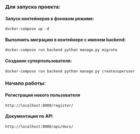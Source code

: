 ### Для запуска проекта:

#### Запуск контейнеров в фоновом режиме:
```
docker-compose up -d
```

#### Выполнить миграцию в контейнере c именем backend:
```
docker-compose run backend python manage.py migrate
```

#### Создание суперпользователя:
```
docker-compose run backend python manage.py createsuperuser
```

### Начало работы:

#### Регистрация нового пользователя
```
http://localhost:8000/register/
```

#### Документация по API
```
http://localhost:8000/api/docs/
```
